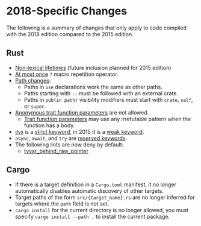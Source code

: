 # 2018-Specific Changes

The following is a summary of changes that only apply to code compiled with
the 2018 edition compared to the 2015 edition.

## Rust
- [Non-lexical lifetimes]&nbsp;(future inclusion planned for 2015 edition)
- [At most once] `?` macro repetition operator.
- [Path changes]:
    - Paths in `use` declarations work the same as other paths.
    - Paths starting with `::` must be followed with an external crate.
    - Paths in `pub(in path)` visibility modifiers must start with `crate`,
      `self`, or `super`.
- [Anonymous trait function parameters] are not allowed.
    - [Trait function parameters] may use any irrefutable pattern when the
      function has a body.
- [`dyn`] is a [strict keyword], in 2015 it is a [weak keyword].
- `async`, `await`, and `try` are [reserved keywords].
- The following lints are now deny by default:
    - [tyvar_behind_raw_pointer]

## Cargo
- If there is a target definition in a `Cargo.toml` manifest, it no longer
  automatically disables automatic discovery of other targets.
- Target paths of the form `src/{target_name}.rs` are no longer inferred for
  targets where the `path` field is not set.
- `cargo install` for the current directory is no longer allowed, you must
  specify `cargo install --path .` to install the current package.

[Anonymous trait function parameters]: rust-2018/trait-system/no-anon-params.html
[At most once]: rust-2018/macros/at-most-once.html
[Non-lexical lifetimes]: rust-2018/ownership-and-lifetimes/non-lexical-lifetimes.html
[Path changes]: rust-2018/module-system/path-clarity.html
[Trait function parameters]: https://doc.rust-lang.org/stable/reference/items/traits.html#parameter-patterns
[`dyn`]: rust-2018/trait-system/dyn-trait-for-trait-objects.html
[reserved keywords]: https://doc.rust-lang.org/reference/keywords.html#reserved-keywords
[strict keyword]: https://doc.rust-lang.org/reference/keywords.html#strict-keywords
[tyvar_behind_raw_pointer]: https://github.com/rust-lang/rust/issues/46906
[weak keyword]: https://doc.rust-lang.org/reference/keywords.html#weak-keywords
